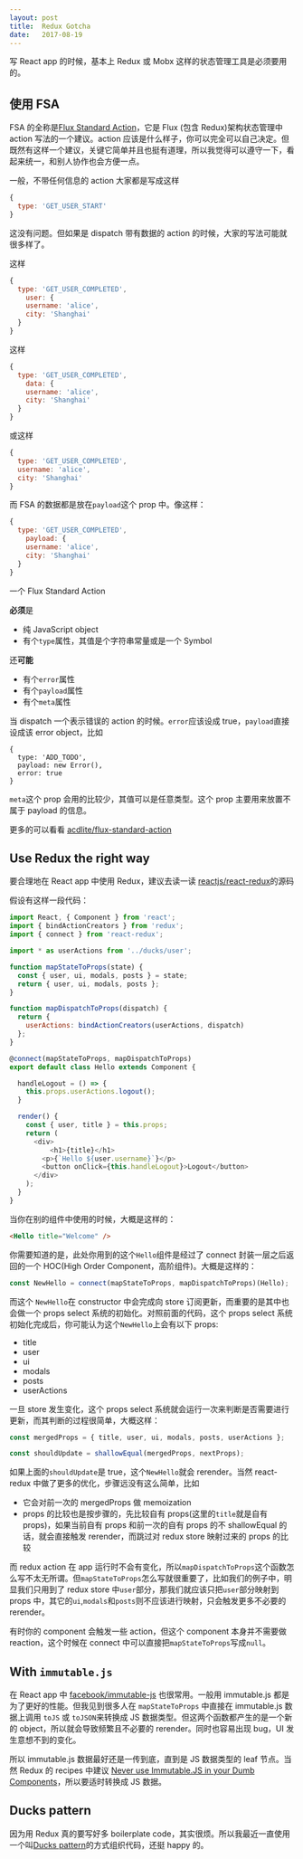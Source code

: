 ```yaml
---
layout: post
title:  Redux Gotcha
date:   2017-08-19
---
```


写 React app 的时候，基本上 Redux 或 Mobx 这样的状态管理工具是必须要用的。

## 使用 FSA

FSA 的全称是[Flux Standard Action](https://github.com/acdlite/flux-standard-action)，它是 Flux (包含 Redux)架构状态管理中 action 写法的一个建议。action 应该是什么样子，你可以完全可以自己决定。但既然有这样一个建议，关键它简单并且也挺有道理，所以我觉得可以遵守一下，看起来统一，和别人协作也会方便一点。

一般，不带任何信息的 action 大家都是写成这样

```js
{
  type: 'GET_USER_START'
}
```

这没有问题。但如果是 dispatch 带有数据的 action 的时候，大家的写法可能就很多样了。

这样

```js
{
  type: 'GET_USER_COMPLETED',
	user: {
    username: 'alice',
    city: 'Shanghai'
  }
}
```

这样

```js
{
  type: 'GET_USER_COMPLETED',
	data: {
    username: 'alice',
    city: 'Shanghai'
  }
}
```

或这样

```js
{
  type: 'GET_USER_COMPLETED',
  username: 'alice',
  city: 'Shanghai'
}
```

而 FSA 的数据都是放在`payload`这个 prop 中。像这样：

```js
{
  type: 'GET_USER_COMPLETED',
	payload: {
    username: 'alice',
    city: 'Shanghai'
  }
}
```

一个 Flux Standard Action

**必须**是

- 纯 JavaScript object
- 有个`type`属性，其值是个字符串常量或是一个 Symbol

还**可能**

- 有个`error`属性
- 有个`payload`属性
- 有个`meta`属性

当 dispatch 一个表示错误的 action 的时候。`error`应该设成 true，`payload`直接设成该 error object，比如

```
{
  type: 'ADD_TODO',
  payload: new Error(),
  error: true
}
```

`meta`这个 prop 会用的比较少，其值可以是任意类型。这个 prop 主要用来放置不属于 payload 的信息。

更多的可以看看  [acdlite/flux-standard-action](https://github.com/acdlite/flux-standard-action)


## Use Redux the right way

要合理地在 React app 中使用 Redux，建议去读一读 [reactjs/react-redux](https://github.com/reactjs/react-redux)的源码

假设有这样一段代码：

```js
import React, { Component } from 'react';
import { bindActionCreators } from 'redux';
import { connect } from 'react-redux';

import * as userActions from '../ducks/user';

function mapStateToProps(state) {
  const { user, ui, modals, posts } = state;
  return { user, ui, modals, posts };
}

function mapDispatchToProps(dispatch) {
  return {
    userActions: bindActionCreators(userActions, dispatch)
  };
}

@connect(mapStateToProps, mapDispatchToProps)
export default class Hello extends Component {

  handleLogout = () => {
    this.props.userActions.logout();
  }

  render() {
    const { user, title } = this.props;
    return (
      <div>
		  <h1>{title}</h1>
        <p>{`Hello ${user.username}`}</p>
        <button onClick={this.handleLogout}>Logout</button>
      </div>
    );
  }
}
```

当你在别的组件中使用的时候，大概是这样的：

```html
<Hello title="Welcome" />
```

你需要知道的是，此处你用到的这个`Hello`组件是经过了 connect 封装一层之后返回的一个 HOC(High Order Component，高阶组件)。大概是这样的：

```js
const NewHello = connect(mapStateToProps, mapDispatchToProps)(Hello);
```

而这个 `NewHello`在 constructor 中会完成向 store 订阅更新，而重要的是其中也会做一个 props select 系统的初始化。对照前面的代码，这个 props select 系统初始化完成后，你可能认为这个`NewHello`上会有以下 props:

- title 
- user
- ui
- modals
- posts
- userActions

一旦 store 发生变化，这个 props select 系统就会运行一次来判断是否需要进行更新，而其判断的过程很简单，大概这样：

```js
const mergedProps = { title, user, ui, modals, posts, userActions };

const shouldUpdate = shallowEqual(mergedProps, nextProps);
```

如果上面的`shouldUpdate`是 true，这个`NewHello`就会 rerender。当然 react-redux 中做了更多的优化，步骤远没有这么简单，比如

- 它会对前一次的 mergedProps 做 memoization
- props 的比较也是按步骤的，先比较自有 props(这里的`title`就是自有 props)，如果当前自有 props 和前一次的自有 props 的不 shallowEqual 的话，就会直接触发 rerender，而跳过对 redux store 映射过来的 props 的比较

而 redux action 在 app 运行时不会有变化，所以`mapDispatchToProps`这个函数怎么写不太无所谓。但`mapStateToProps`怎么写就很重要了，比如我们的例子中，明显我们只用到了 redux store 中`user`部分，那我们就应该只把`user`部分映射到 props 中，其它的`ui`,`modals`和`posts`则不应该进行映射，只会触发更多不必要的 rerender。

有时你的 component 会触发一些 action，但这个 component 本身并不需要做 reaction，这个时候在 connect 中可以直接把`mapStateToProps`写成`null`。


## With `immutable.js`

在 React app 中  [facebook/immutable-js](https://github.com/facebook/immutable-js/) 也很常用。一般用 immutable.js 都是为了更好的性能。但我见到很多人在 `mapStateToProps` 中直接在 immutable.js 数据上调用 `toJS` 或 `toJSON`来转换成 JS 数据类型。但这两个函数都产生的是一个新的 object，所以就会导致频繁且不必要的 rerender。同时也容易出现 bug，UI 发生意想不到的变化。

所以 immutable.js 数据最好还是一传到底，直到是 JS 数据类型的 leaf 节点。当然 Redux 的 recipes 中建议 [Never use Immutable.JS in your Dumb Components](http://redux.js.org/docs/recipes/UsingImmutableJS.html#never-use-immutablejs-in-your-dumb-components)，所以要适时转换成 JS 数据。

## Ducks pattern
因为用 Redux 真的要写好多 boilerplate code，其实很烦。所以我最近一直使用一个叫[Ducks pattern](https://github.com/erikras/ducks-modular-redux)的方式组织代码，还挺 happy 的。



